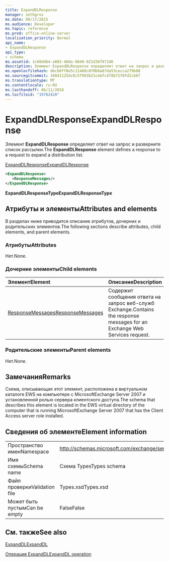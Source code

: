 ```yaml
---
title: ExpandDLResponse
manager: sethgros
ms.date: 09/17/2015
ms.audience: Developer
ms.topic: reference
ms.prod: office-online-server
localization_priority: Normal
api_name:
- ExpandDLResponse
api_type:
- schema
ms.assetid: 1c60dd64-a083-460a-9840-021d30f871d6
description: Элемент ExpandDLResponse определяет ответ на запрос и разверните список рассылки.
ms.openlocfilehash: dbcb0ff8e5c11460c070b8a87da53cecca279b88
ms.sourcegitcommit: 34041125dc8c5f993b21cebfc4f8b72f0fd2cb6f
ms.translationtype: MT
ms.contentlocale: ru-RU
ms.lasthandoff: 06/11/2018
ms.locfileid: "19762428"
---
```

# <a name="expanddlresponse"></a><span data-ttu-id="eb5bb-103">ExpandDLResponse</span><span class="sxs-lookup"><span data-stu-id="eb5bb-103">ExpandDLResponse</span></span>

<span data-ttu-id="eb5bb-104">Элемент **ExpandDLResponse** определяет ответ на запрос и разверните список рассылки.</span><span class="sxs-lookup"><span data-stu-id="eb5bb-104">The **ExpandDLResponse** element defines a response to a request to expand a distribution list.</span></span> 
  
[<span data-ttu-id="eb5bb-105">ExpandDLResponse</span><span class="sxs-lookup"><span data-stu-id="eb5bb-105">ExpandDLResponse</span></span>](expanddlresponse.md)
  
```xml
<ExpandDLResponse>
   <ResponseMessages/>
</ExpandDLResponse>
```

 <span data-ttu-id="eb5bb-106">**ExpandDLResponseType**</span><span class="sxs-lookup"><span data-stu-id="eb5bb-106">**ExpandDLResponseType**</span></span>
## <a name="attributes-and-elements"></a><span data-ttu-id="eb5bb-107">Атрибуты и элементы</span><span class="sxs-lookup"><span data-stu-id="eb5bb-107">Attributes and elements</span></span>

<span data-ttu-id="eb5bb-108">В разделах ниже приводится описание атрибутов, дочерних и родительских элементов.</span><span class="sxs-lookup"><span data-stu-id="eb5bb-108">The following sections describe attributes, child elements, and parent elements.</span></span>
  
### <a name="attributes"></a><span data-ttu-id="eb5bb-109">Атрибуты</span><span class="sxs-lookup"><span data-stu-id="eb5bb-109">Attributes</span></span>

<span data-ttu-id="eb5bb-110">Нет.</span><span class="sxs-lookup"><span data-stu-id="eb5bb-110">None.</span></span>
  
### <a name="child-elements"></a><span data-ttu-id="eb5bb-111">Дочерние элементы</span><span class="sxs-lookup"><span data-stu-id="eb5bb-111">Child elements</span></span>

|<span data-ttu-id="eb5bb-112">**Элемент**</span><span class="sxs-lookup"><span data-stu-id="eb5bb-112">**Element**</span></span>|<span data-ttu-id="eb5bb-113">**Описание**</span><span class="sxs-lookup"><span data-stu-id="eb5bb-113">**Description**</span></span>|
|:-----|:-----|
|[<span data-ttu-id="eb5bb-114">ResponseMessages</span><span class="sxs-lookup"><span data-stu-id="eb5bb-114">ResponseMessages</span></span>](responsemessages.md) <br/> |<span data-ttu-id="eb5bb-115">Содержит сообщения ответа на запрос веб-служб Exchange.</span><span class="sxs-lookup"><span data-stu-id="eb5bb-115">Contains the response messages for an Exchange Web Services request.</span></span>  <br/> |
   
### <a name="parent-elements"></a><span data-ttu-id="eb5bb-116">Родительские элементы</span><span class="sxs-lookup"><span data-stu-id="eb5bb-116">Parent elements</span></span>

<span data-ttu-id="eb5bb-117">Нет.</span><span class="sxs-lookup"><span data-stu-id="eb5bb-117">None.</span></span>
  
## <a name="remarks"></a><span data-ttu-id="eb5bb-118">Замечания</span><span class="sxs-lookup"><span data-stu-id="eb5bb-118">Remarks</span></span>

<span data-ttu-id="eb5bb-119">Схема, описывающая этот элемент, расположена в виртуальном каталоге EWS на компьютере с MicrosoftExchange Server 2007 и установленной ролью сервера клиентского доступа.</span><span class="sxs-lookup"><span data-stu-id="eb5bb-119">The schema that describes this element is located in the EWS virtual directory of the computer that is running MicrosoftExchange Server 2007 that has the Client Access server role installed.</span></span>
  
## <a name="element-information"></a><span data-ttu-id="eb5bb-120">Сведения об элементе</span><span class="sxs-lookup"><span data-stu-id="eb5bb-120">Element information</span></span>

|||
|:-----|:-----|
|<span data-ttu-id="eb5bb-121">Пространство имен</span><span class="sxs-lookup"><span data-stu-id="eb5bb-121">Namespace</span></span>  <br/> |http://schemas.microsoft.com/exchange/services/2006/types  <br/> |
|<span data-ttu-id="eb5bb-122">Имя схемы</span><span class="sxs-lookup"><span data-stu-id="eb5bb-122">Schema name</span></span>  <br/> |<span data-ttu-id="eb5bb-123">Схема Types</span><span class="sxs-lookup"><span data-stu-id="eb5bb-123">Types schema</span></span>  <br/> |
|<span data-ttu-id="eb5bb-124">Файл проверки</span><span class="sxs-lookup"><span data-stu-id="eb5bb-124">Validation file</span></span>  <br/> |<span data-ttu-id="eb5bb-125">Types.xsd</span><span class="sxs-lookup"><span data-stu-id="eb5bb-125">Types.xsd</span></span>  <br/> |
|<span data-ttu-id="eb5bb-126">Может быть пустым</span><span class="sxs-lookup"><span data-stu-id="eb5bb-126">Can be empty</span></span>  <br/> |<span data-ttu-id="eb5bb-127">False</span><span class="sxs-lookup"><span data-stu-id="eb5bb-127">False</span></span>  <br/> |
   
## <a name="see-also"></a><span data-ttu-id="eb5bb-128">См. также</span><span class="sxs-lookup"><span data-stu-id="eb5bb-128">See also</span></span>



[<span data-ttu-id="eb5bb-129">ExpandDL</span><span class="sxs-lookup"><span data-stu-id="eb5bb-129">ExpandDL</span></span>](expanddl.md)
  
[<span data-ttu-id="eb5bb-130">Операция ExpandDL</span><span class="sxs-lookup"><span data-stu-id="eb5bb-130">ExpandDL operation</span></span>](expanddl-operation.md)


